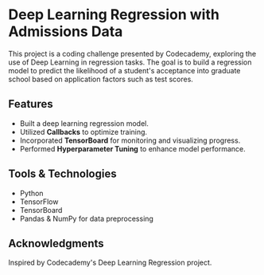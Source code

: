 # Deep Learning Regression with Admissions Data

This project is a coding challenge presented by Codecademy, exploring the use of Deep Learning in regression tasks. The goal is to build a regression model to predict the likelihood of a student's acceptance into graduate school based on application factors such as test scores.

## Features

- Built a deep learning regression model.  
- Utilized **Callbacks** to optimize training.  
- Incorporated **TensorBoard** for monitoring and visualizing progress.  
- Performed **Hyperparameter Tuning** to enhance model performance.

## Tools & Technologies

- Python  
- TensorFlow  
- TensorBoard  
- Pandas & NumPy for data preprocessing  

## Acknowledgments

Inspired by Codecademy's Deep Learning Regression project.

